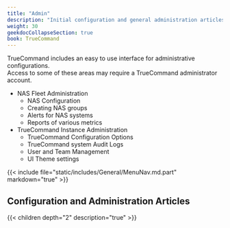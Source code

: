 ```yaml
---
title: "Admin"
description: "Initial configuration and general administration articles."
weight: 30
geekdocCollapseSection: true
book: TrueCommand
---
```



TrueCommand includes an easy to use interface for administrative configurations.  
Access to some of these areas may require a TrueCommand administrator account.

 + NAS Fleet Administration
   + NAS Configuration
   + Creating NAS groups
   + Alerts for NAS systems
   + Reports of various metrics
 + TrueCommand Instance Administration
   + TrueCommand Configuration Options
   + TrueCommand system Audit Logs
   + User and Team Management
   + UI Theme settings

{{< include file="static/includes/General/MenuNav.md.part" markdown="true" >}}

## Configuration and Administration Articles

{{< children depth="2" description="true" >}}
